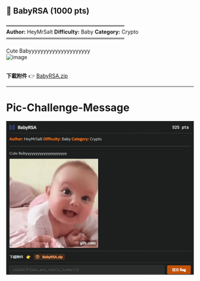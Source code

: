 ## 🔑 BabyRSA (1000 pts)

════════════════════════════════\
**Author:** HeyMrSalt **Difficulty:** Baby **Category:** Crypto\
════════════════════════════════\
\
Cute Babyyyyyyyyyyyyyyyyyyyyy\
![image](https://j.gifs.com/2RzPz1.gif)

\
**下載附件** 👉 [BabyRSA.zip](https://github.com/HeyMrSalt/is1abCTF-2024-Challenges/raw/main/crypto/BabyRSA/BabyRSA.zip)

---
# Pic-Challenge-Message
![Untitled](../../Appendix-pic-challenge-message/BabyRSA.png)

